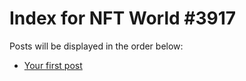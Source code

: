 # Index for NFT World #3917
Posts will be displayed in the order below:

- [Your first post](./001-first.md)

